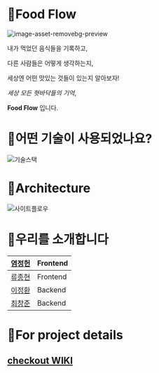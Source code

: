 # :memo:Food Flow

![image-asset-removebg-preview](https://user-images.githubusercontent.com/67395798/99628383-617e2b00-2a79-11eb-9f60-83bee23d3468.png)


내가 먹었던 음식들을 기록하고, <p>
다른 사람들은 어떻게 생각하는지, <p>
세상엔 어떤 맛있는 것들이 있는지 알아보자!

*세상 모든 혓바닥들의 기억*, <p>
**Food Flow** 입니다.


# :speech_balloon:어떤 기술이 사용되었나요?
![기술스택](https://user-images.githubusercontent.com/68806834/100068728-3c275d80-2e7b-11eb-81b1-d8878ed0d79f.png)


# :wrench:Architecture
![사이트플로우](https://user-images.githubusercontent.com/68806834/100069158-c1127700-2e7b-11eb-9524-67973f3671d0.png)


# :busts_in_silhouette:우리를 소개합니다

| [염정헌](https://github.com/yumboy8747) | Frontend |
| ----------- | ----------- |
| [류종현](https://github.com/ryhyn123) | Frontend |
| [이정환](https://github.com/doi-h) | Backend |
| [최창준](https://github.com/CJ0823) | Backend |


# 🔖For project details
## [**checkout WIKI**](https://github.com/codestates/im23project14-client/wiki#logo)
